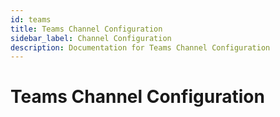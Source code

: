 ```yaml
---
id: teams
title: Teams Channel Configuration
sidebar_label: Channel Configuration
description: Documentation for Teams Channel Configuration
---
```


# Teams Channel Configuration
